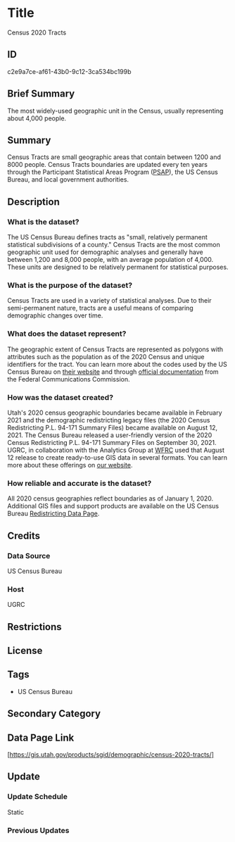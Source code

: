 # Title

Census 2020 Tracts

## ID

c2e9a7ce-af61-43b0-9c12-3ca534bc199b

## Brief Summary

The most widely-used geographic unit in the Census, usually representing about 4,000 people.

## Summary

Census Tracts are small geographic areas that contain between 1200 and 8000 people. Census Tracts boundaries are updated every ten years through the Participant Statistical Areas Program ([PSAP](https://www.census.gov/programs-surveys/decennial-census/about/psap.html)), the US Census Bureau, and local government authorities.

## Description

### What is the dataset?

The US Census Bureau defines tracts as "small, relatively permanent statistical subdivisions of a county." Census Tracts are the most common geographic unit used for demographic analyses and generally have between 1,200 and 8,000 people, with an average population of 4,000. These units are designed to be relatively permanent for statistical purposes.

### What is the purpose of the dataset?

Census Tracts are used in a variety of statistical analyses. Due to their semi-permanent nature, tracts are a useful means of comparing demographic changes over time.

### What does the dataset represent?

The geographic extent of Census Tracts are represented as polygons with attributes such as the population as of the 2020 Census and unique identifiers for the tract. You can learn more about the codes used by the US Census Bureau on [their website](https://www.census.gov/programs-surveys/geography/guidance/geo-identifiers.html) and through [official documentation](https://transition.fcc.gov/form477/Geo/more_about_census_tracts.pdf) from the Federal Communications Commission.

### How was the dataset created?

Utah's 2020 census geographic boundaries became available in February 2021 and the demographic redistricting legacy files (the 2020 Census Redistricting P.L. 94-171 Summary Files) became available on August 12, 2021. The Census Bureau released a user-friendly version of the 2020 Census Redistricting P.L. 94-171 Summary Files on September 30, 2021. UGRC, in collaboration with the Analytics Group at [WFRC](https://wfrc.org/) used that August 12 release to create ready-to-use GIS data in several formats. You can learn more about these offerings on [our website](https://gis.utah.gov/blog/2021-08-31-census-2020-redistricting-data/).

### How reliable and accurate is the dataset?

All 2020 census geographies reflect boundaries as of January 1, 2020. Additional GIS files and support products are available on the US Census Bureau [Redistricting Data Page](https://www.census.gov/programs-surveys/decennial-census/about/rdo/summary-files.html#P2).

## Credits

### Data Source

US Census Bureau

### Host

UGRC

## Restrictions

## License

## Tags

- US Census Bureau

## Secondary Category

## Data Page Link

[https://gis.utah.gov/products/sgid/demographic/census-2020-tracts/]

## Update

### Update Schedule

Static

### Previous Updates
